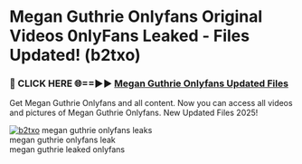 # Megan Guthrie Onlyfans Original Videos 0nlyFans Leaked - Files Updated! (b2txo)

<h3>🔴 CLICK HERE 🌐==►► <a href="https://tinyurl.com/4seja8ks" rel="nofollow">Megan Guthrie Onlyfans Updated Files</a></h3>

Get Megan Guthrie Onlyfans and all content. Now you can access all videos and pictures of Megan Guthrie Onlyfans. New Updated Files 2025!

[![b2txo](https://i.imgur.com/EWjZXRe.gif)](https://tinyurl.com/4seja8ks)
megan guthrie onlyfans leaks<br>
megan guthrie onlyfans leak<br>
megan guthrie leaked onlyfans